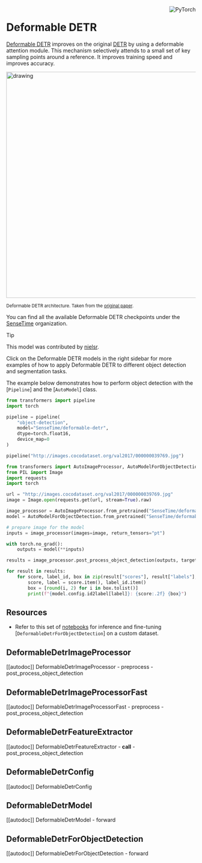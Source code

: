 <!--Copyright 2022 The HuggingFace Team. All rights reserved.

Licensed under the Apache License, Version 2.0 (the "License"); you may not use this file except in compliance with
the License. You may obtain a copy of the License at

http://www.apache.org/licenses/LICENSE-2.0

Unless required by applicable law or agreed to in writing, software distributed under the License is distributed on
an "AS IS" BASIS, WITHOUT WARRANTIES OR CONDITIONS OF ANY KIND, either express or implied. See the License for the
specific language governing permissions and limitations under the License.

⚠️ Note that this file is in Markdown but contain specific syntax for our doc-builder (similar to MDX) that may not be
rendered properly in your Markdown viewer.

-->

<div style="float: right;">
	<div class="flex flex-wrap space-x-1">
		<img alt="PyTorch" src="https://img.shields.io/badge/PyTorch-DE3412?style=flat&logo=pytorch&logoColor=white">
	</div>
</div>

# Deformable DETR

[Deformable DETR](https://huggingface.co/papers/2010.04159) improves on the original [DETR](./detr) by using a deformable attention module. This mechanism selectively attends to a small set of key sampling points around a reference. It improves training speed and improves accuracy.

<img src="https://huggingface.co/datasets/huggingface/documentation-images/resolve/main/deformable_detr_architecture.png"
alt="drawing" width="600"/>

<small> Deformable DETR architecture. Taken from the <a href="https://huggingface.co/papers/2010.04159">original paper</a>.</small>

You can find all the available Deformable DETR checkpoints under the [SenseTime](https://huggingface.co/SenseTime) organization.

> [!TIP]
> This model was contributed by [nielsr](https://huggingface.co/nielsr).
>
> Click on the Deformable DETR models in the right sidebar for more examples of how to apply Deformable DETR to different object detection and segmentation tasks.

The example below demonstrates how to perform object detection with the [`Pipeline`] and the [`AutoModel`] class.

<hfoptions id="usage">
<hfoption id="Pipeline">

```python
from transformers import pipeline
import torch

pipeline = pipeline(
    "object-detection", 
    model="SenseTime/deformable-detr",
    dtype=torch.float16,
    device_map=0
)

pipeline("http://images.cocodataset.org/val2017/000000039769.jpg")
```

</hfoption>
<hfoption id="AutoModel">

```python
from transformers import AutoImageProcessor, AutoModelForObjectDetection
from PIL import Image
import requests
import torch

url = "http://images.cocodataset.org/val2017/000000039769.jpg"
image = Image.open(requests.get(url, stream=True).raw)

image_processor = AutoImageProcessor.from_pretrained("SenseTime/deformable-detr")
model = AutoModelForObjectDetection.from_pretrained("SenseTime/deformable-detr")

# prepare image for the model
inputs = image_processor(images=image, return_tensors="pt")

with torch.no_grad():
    outputs = model(**inputs)

results = image_processor.post_process_object_detection(outputs, target_sizes=torch.tensor([image.size[::-1]]), threshold=0.3)

for result in results:
    for score, label_id, box in zip(result["scores"], result["labels"], result["boxes"]):
        score, label = score.item(), label_id.item()
        box = [round(i, 2) for i in box.tolist()]
        print(f"{model.config.id2label[label]}: {score:.2f} {box}")
```

</hfoption>
</hfoptions>

## Resources

- Refer to this set of [notebooks](https://github.com/NielsRogge/Transformers-Tutorials/tree/master/Deformable-DETR) for inference and fine-tuning [`DeformableDetrForObjectDetection`] on a custom dataset.

## DeformableDetrImageProcessor

[[autodoc]] DeformableDetrImageProcessor
    - preprocess
    - post_process_object_detection

## DeformableDetrImageProcessorFast

[[autodoc]] DeformableDetrImageProcessorFast
    - preprocess
    - post_process_object_detection

## DeformableDetrFeatureExtractor

[[autodoc]] DeformableDetrFeatureExtractor
    - __call__
    - post_process_object_detection

## DeformableDetrConfig

[[autodoc]] DeformableDetrConfig

## DeformableDetrModel

[[autodoc]] DeformableDetrModel
    - forward

## DeformableDetrForObjectDetection

[[autodoc]] DeformableDetrForObjectDetection
    - forward
